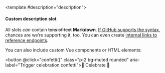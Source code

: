 <script setup lang="ts">
async function confetti() {
  (await import('https://esm.sh/canvas-confetti')).default()
}
</script>

<OAOperation operationId="getAllArtists">

<template #description="description">

#### Custom description slot

All slots *can* contain ~~tons of text~~ **Markdown**. [If GitHub supports the syntax](https://docs.github.com/en/get-started/writing-on-github/getting-started-with-writing-and-formatting-on-github/basic-writing-and-formatting-syntax), chances are we’re supporting it, too. You can even create [internal links to reference endpoints](#responses).

You can also include custom Vue components or HTML elements:

<button @click="confetti()" class="p-2 bg-muted rounded" aria-label="Trigger celebration confetti">:tada: Celebrate :tada:</button>

</template>

</OAOperation>
